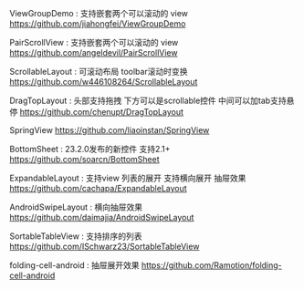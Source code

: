 ViewGroupDemo : 支持嵌套两个可以滚动的 view
https://github.com/jiahongfei/ViewGroupDemo

PairScrollView : 支持嵌套两个可以滚动的 view
https://github.com/angeldevil/PairScrollView

ScrollableLayout : 可滚动布局 toolbar滚动时变换
https://github.com/w446108264/ScrollableLayout

DragTopLayout : 头部支持拖拽 下方可以是scrollable控件 中间可以加tab支持悬停
https://github.com/chenupt/DragTopLayout

SpringView
https://github.com/liaoinstan/SpringView

BottomSheet : 23.2.0发布的新控件 支持2.1+
https://github.com/soarcn/BottomSheet

ExpandableLayout : 支持view 列表的展开 支持横向展开 抽屉效果
https://github.com/cachapa/ExpandableLayout

AndroidSwipeLayout : 横向抽屉效果
https://github.com/daimajia/AndroidSwipeLayout

SortableTableView : 支持排序的列表
https://github.com/ISchwarz23/SortableTableView

folding-cell-android : 抽屉展开效果
https://github.com/Ramotion/folding-cell-android
